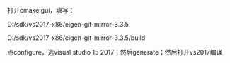 打开cmake gui，填写：

D:/sdk/vs2017-x86/eigen-git-mirror-3.3.5

D:/sdk/vs2017-x86/eigen-git-mirror-3.3.5/build



点configure，选visual studio 15 2017；然后generate；然后打开vs2017编译

